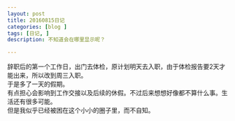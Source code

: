 ```yaml
---
layout: post
title: 20160815日记
categories: [blog ]
tags: [日记, ]
description: 不知道会在哪里显示呢？

---
```

辞职后的第一个工作日，出门去体检，原计划明天去入职，由于体检报告要2天才能出来，所以改到周三入职。  
于是多了一天的假期。  
有点担心会影响到工作交接以及后续的休假。不过后来想想好像都不算什么事。生活还有很多可能。  
但是我似乎已经被困在这个小小的圈子里，而不自知。